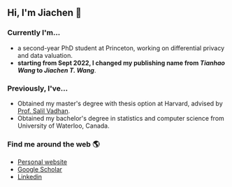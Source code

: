 ## Hi, I'm Jiachen 👋

### Currently I'm...
- a second-year PhD student at Princeton, working on differential privacy and data valuation. 
- **starting from Sept 2022, I changed my publishing name from *Tianhao Wang* to *Jiachen T. Wang***.

### Previously, I've...
- Obtained my master's degree with thesis option at Harvard, advised by [Prof. Salil Vadhan](https://salil.seas.harvard.edu/). 
- Obtained my bachelor's degree in statistics and computer science from University of Waterloo, Canada. 

### Find me around the web 🌎
- [Personal website](https://tianhaowang.netlify.app/)
- [Google Scholar](https://scholar.google.com/citations?user=nvQOtgkAAAAJ&hl=en)
- [Linkedin](https://www.linkedin.com/in/tian-hao-wang/)


